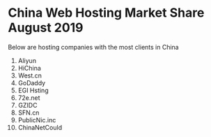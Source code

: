 China Web Hosting Market Share August 2019
===

Below are hosting companies with the most clients in China

1. Aliyun
2. HiChina
3. West.cn
4. GoDaddy
5. EGI Hsting
6. 72e.net
7. GZIDC
8. SFN.cn
9. PublicNic.inc
10. ChinaNetCould
